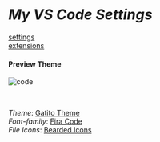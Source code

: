 # *My VS Code Settings*

[settings](https://github.com/murillo-nahas/vscode-settings/blob/main/vscode/settings.json) <br>
[extensions](https://github.com/murillo-nahas/vscode-settings/blob/main/vscode/extensions.json)

#### Preview Theme
![code](https://user-images.githubusercontent.com/71032453/204920611-ef7ab5de-6f6a-4e05-829c-aa71755e99fd.png)



<br>

*Theme*: [Gatito Theme](https://marketplace.visualstudio.com/items?itemName=pawelgrzybek.gatito-theme) <br>
*Font-family*: [Fira Code](https://github.com/tonsky/FiraCode) <br>
*File Icons*: [Bearded Icons](https://marketplace.visualstudio.com/items?itemName=BeardedBear.beardedicons) <br>
